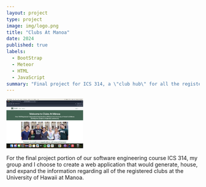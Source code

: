 ```yaml
---
layout: project
type: project
image: img/logo.png
title: "Clubs At Manoa"
date: 2024
published: true
labels:
  - BootStrap
  - Meteor
  - HTML
  - JavaScript
summary: "Final project for ICS 314, a \"club hub\" for all the registered clubs at the University of Hawaii at Manoa."
---
```


<div class="text-center p-4">
  <img width="200px" src="../img/clubs/Screenshot_2024-05-10_at_10.09.31_PM.png" class="img-thumbnail" >
</div>

For the final project portion of our software engineering course ICS 314, my group and I choose to create a web application that would generate, house, and expand the information regarding all of the registered clubs at the University of Hawaii at Manoa.  

